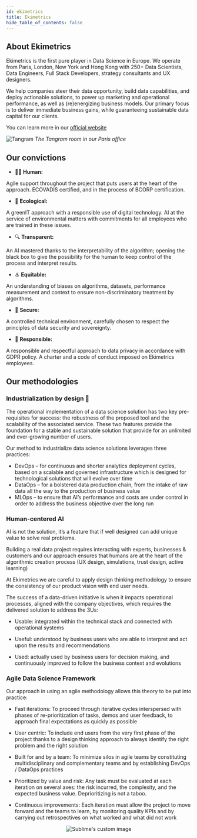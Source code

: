 ```yaml
---
id: ekimetrics
title: Ekimetrics
hide_table_of_contents: false
---
```



## About Ekimetrics

Ekimetrics is the first pure player in Data Science in Europe. We operate from Paris, London, New York and Hong Kong with 250+ Data Scientists, Data Engineers, Full Stack Developers, strategy consultants and UX designers. 

We help companies steer their data opportunity, build data capabilities, and deploy actionable solutions, to power up marketing and operational performance, as well as (re)energizing business models. Our primary focus is to deliver immediate business gains, while guaranteeing sustainable data capital for our clients.

You can learn more in our [official website](https://ekimetrics.com)

![Tangram](https://ekimetrics.com/wp-content/uploads/2020/06/Header-about-us-min.jpg)
*The Tangram room in our Paris office*




## Our convictions

- 🙋‍♂️ **Human:**

Agile support throughout the project that puts users at the heart of the approach. ECOVADIS certified, and in the process of BCORP certification.

- 🌳 **Ecological:**

A greenIT approach with a responsible use of digital technology. AI at the service of environmental matters with commitments for all employees who are trained in these issues.

- 🔍 **Transparent:**

An AI mastered thanks to the interpretability of the algorithm; opening the black box to give the possibility for the human to keep control of the process and interpret results.

- ⚓ **Equitable:**

An understanding of biases on algorithms, datasets, performance measurement and context to ensure non-discriminatory treatment by algorithms.

- 🔑 **Secure:**

A controlled technical environment, carefully chosen to respect the principles of data security and sovereignty.


- 🙌 **Responsible:**

A responsible and respectful approach to data privacy in accordance with GDPR policy. A charter and a code of conduct imposed on Ekimetrics employees.



## Our methodologies

### <span className="gold">Industrialization by design</span> 🦾

The operational implementation of a data science solution has two key pre-requisites for success: the robustness of the proposed tool and the scalability of the associated service. These two features provide the foundation for a stable and sustainable solution that provide for an unlimited and ever-growing number of users.

Our method to industrialize data science solutions leverages three practices:

- <span className="gold">DevOps</span>  – for continuous and shorter analytics deployment cycles, based on a scalable and governed infrastructure which is designed for technological solutions that will evolve over time
- <span className="gold">DataOps</span> – for a bolstered data production chain, from the intake of raw data all the way to the production of business value
- <span className="gold">MLOps</span> – to ensure that AI’s performance and costs are under control in order to address the business objective over the long run



 ### <span className="gold">Human-centered AI</span>

AI is not the solution, it’s a feature that if well designed can add unique value to solve real problems.

Building a real data project requires interacting with experts, businesses & customers and our approach ensures that humans are at the heart of the algorithmic creation process (UX design, simulations, trust design, active learning)

At Ekimetrics we are careful to apply design thinking methodology to ensure the consistency of our product vision with end user needs.

The success of a data-driven initiative is when it impacts operational processes, aligned with the company objectives, which requires the delivered solution to address the 3Us:

- Usable: integrated within the technical stack and connected with operational systems

- Useful: understood by business users who are able to interpret and act upon the results and recommendations

- Used: actually used by business users for decision making, and continuously improved to follow the business context and evolutions

### <span className="gold">Agile Data Science Framework</span>

Our approach in using an agile methodology allows this theory to be put into practice:

- Fast iterations: To proceed through iterative cycles interspersed with phases of re-prioritization of tasks, demos and user feedback, to approach final expectations as quickly as possible

- User centric: To include end users from the very first phase of the project thanks to a design thinking approach to always identify the right problem and the right solution

- Built for and by a team: To minimize silos in agile teams by constituting multidisciplinary and complementary teams and by establishing DevOps / DataOps practices

- Prioritized by value and risk: Any task must be evaluated at each iteration on several axes: the risk incurred, the complexity, and the expected business value. Deprioritizing is not a taboo.

- Continuous improvements: Each iteration must allow the project to move forward and the teams to learn, by monitoring quality KPIs and by carrying out retrospectives on what worked and what did not work

<p align="center">
  <img src="https://ekimetrics.com/wp-content/uploads/2020/06/header-values-min.jpg" alt="Sublime's custom image"/>
</p> 

